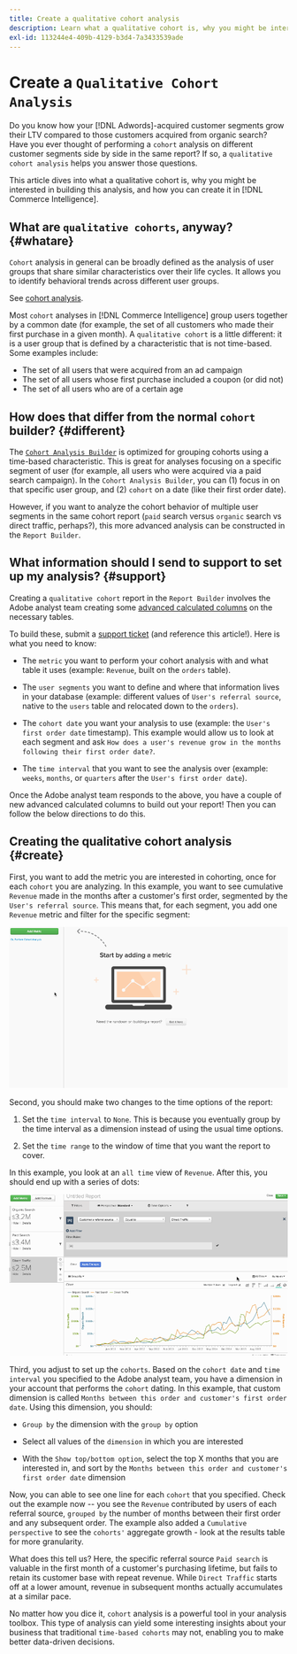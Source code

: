 ```yaml
---
title: Create a qualitative cohort analysis
description: Learn what a qualitative cohort is, why you might be interested in building this analysis, and how you can create it in [!DNL Commerce Intelligence].
exl-id: 113244e4-409b-4129-b3d4-7a3433539ade
---
```

# Create a `Qualitative Cohort Analysis`

Do you know how your [!DNL Adwords]-acquired customer segments grow their LTV compared to those customers acquired from organic search? Have you ever thought of performing a `cohort` analysis on different customer segments side by side in the same report? If so, a `qualitative cohort analysis` helps you answer those questions.

This article dives into what a qualitative cohort is, why you might be interested in building this analysis, and how you can create it in [!DNL Commerce Intelligence].

## What are `qualitative cohorts`, anyway? {#whatare}

`Cohort` analysis in general can be broadly defined as the analysis of user groups that share similar characteristics over their life cycles. It allows you to identify behavioral trends across different user groups.

See [cohort analysis](https://www.cohortanalysis.com/).

Most `cohort` analyses in [!DNL Commerce Intelligence] group users together by a common date (for example, the set of all customers who made their first purchase in a given month). A `qualitative cohort` is a little different: it is a user group that is defined by a characteristic that is not time-based. Some examples include:

* The set of all users that were acquired from an ad campaign
* The set of all users whose first purchase included a coupon (or did not)
* The set of all users who are of a certain age

## How does that differ from the normal `cohort` builder? {#different}

The [`Cohort Analysis Builder`](../dev-reports/cohort-rpt-bldr.md) is optimized for grouping cohorts using a time-based characteristic. This is great for analyses focusing on a specific segment of user (for example, all users who were acquired via a paid search campaign). In the `Cohort Analysis Builder`, you can (1) focus in on that specific user group, and (2) `cohort` on a date (like their first order date).

However, if you want to analyze the cohort behavior of multiple user segments in the same cohort report (`paid` search versus `organic` search vs direct traffic, perhaps?), this more advanced analysis can be constructed in the `Report Builder`.

## What information should I send to support to set up my analysis? {#support}

Creating a `qualitative cohort` report in the `Report Builder` involves the Adobe analyst team creating some [advanced calculated columns](../data-warehouse-mgr/creating-calculated-columns.md) on the necessary tables.

To build these, submit a [support ticket](https://experienceleague.adobe.com/docs/commerce-knowledge-base/kb/troubleshooting/miscellaneous/mbi-service-policies.html?lang=en) (and reference this article!). Here is what you need to know:

* The `metric` you want to perform your cohort analysis with and what table it uses (example: `Revenue`, built on the `orders` table).

* The `user segments` you want to define and where that information lives in your database (example: different values of `User's referral source`, native to the `users` table and relocated down to the `orders`).

* The `cohort date` you want your analysis to use (example: the `User's first order date` timestamp). This example would allow us to look at each segment and ask `How does a user's revenue grow in the months following their first order date?`.

* The `time interval` that you want to see the analysis over (example: `weeks`, `months`, or `quarters` after the `User's first order date`).

Once the Adobe analyst team responds to the above, you have a couple of new advanced calculated columns to build out your report! Then you can follow the below directions to do this.

## Creating the qualitative cohort analysis {#create}

First, you want to add the metric you are interested in cohorting, once for each `cohort` you are analyzing. In this example, you want to see cumulative `Revenue` made in the months after a customer's first order, segmented by the `User's referral source`. This means that, for each segment, you add one `Revenue` metric and filter for the specific segment:

![](../../assets/qualcohort1.gif)

Second, you should make two changes to the time options of the report:

1. Set the `time interval` to `None`. This is because you eventually group by the time interval as a dimension instead of using the usual time options.

1. Set the `time range` to the window of time that you want the report to cover.

In this example, you look at an `all time` view of `Revenue`. After this, you should end up with a series of dots:

![](../../assets/qualcohort2.gif)

Third, you adjust to set up the `cohorts`. Based on the `cohort date` and `time interval` you specified to the Adobe analyst team, you have a dimension in your account that performs the `cohort` dating. In this example, that custom dimension is called `Months between this order and customer's first order date`. Using this dimension, you should:

* `Group by` the dimension with the `group by` option

* Select all values of the `dimension` in which you are interested

* With the `Show top/bottom option`, select the top X months that you are interested in, and sort by the `Months between this order and customer's first order date` dimension

Now, you can able to see one line for each `cohort` that you specified. Check out the example now -- you see the `Revenue` contributed by users of each referral source, `grouped by` the number of months between their first order and any subsequent order. The example also added a `Cumulative perspective` to see the `cohorts'` aggregate growth - look at the results table for more granularity.

What does this tell us? Here, the specific referral source `Paid search` is valuable in the first month of a customer's purchasing lifetime, but fails to retain its customer base with repeat revenue. While `Direct Traffic` starts off at a lower amount, revenue in subsequent months actually accumulates at a similar pace.

No matter how you dice it, `cohort` analysis is a powerful tool in your analysis toolbox. This type of analysis can yield some interesting insights about your business that traditional `time-based cohorts` may not, enabling you to make better data-driven decisions.

